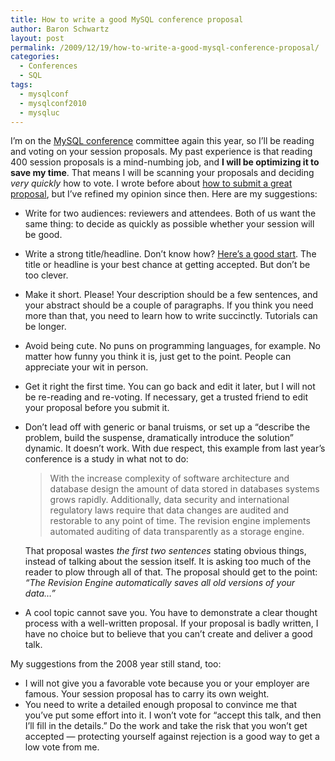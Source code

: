 ```yaml
---
title: How to write a good MySQL conference proposal
author: Baron Schwartz
layout: post
permalink: /2009/12/19/how-to-write-a-good-mysql-conference-proposal/
categories:
  - Conferences
  - SQL
tags:
  - mysqlconf
  - mysqlconf2010
  - mysqluc
---
```

I&#8217;m on the [MySQL conference][1] committee again this year, so I&#8217;ll be reading and voting on your session proposals. My past experience is that reading 400 session proposals is a mind-numbing job, and **I will be optimizing it to save my time**. That means I will be scanning your proposals and deciding *very quickly* how to vote. I wrote before about [how to submit a great proposal][2], but I&#8217;ve refined my opinion since then. Here are my suggestions:

*   Write for two audiences: reviewers and attendees. Both of us want the same thing: to decide as quickly as possible whether your session will be good.
*   Write a strong title/headline. Don&#8217;t know how? [Here&#8217;s a good start][3]. The title or headline is your best chance at getting accepted. But don&#8217;t be too clever.
*   Make it short. Please! Your description should be a few sentences, and your abstract should be a couple of paragraphs. If you think you need more than that, you need to learn how to write succinctly. Tutorials can be longer.
*   Avoid being cute. No puns on programming languages, for example. No matter how funny you think it is, just get to the point. People can appreciate your wit in person.
*   Get it right the first time. You can go back and edit it later, but I will not be re-reading and re-voting. If necessary, get a trusted friend to edit your proposal before you submit it.
*   Don&#8217;t lead off with generic or banal truisms, or set up a &#8220;describe the problem, build the suspense, dramatically introduce the solution&#8221; dynamic. It doesn&#8217;t work. With due respect, this example from last year&#8217;s conference is a study in what not to do:
    
    > With the increase complexity of software architecture and database design the amount of data stored in databases systems grows rapidly. Additionally, data security and international regulatory laws require that data changes are audited and restorable to any point of time. The revision engine implements automated auditing of data transparently as a storage engine.
    
    That proposal wastes *the first two sentences* stating obvious things, instead of talking about the session itself. It is asking too much of the reader to plow through all of that. The proposal should get to the point: *&#8220;The Revision Engine automatically saves all old versions of your data&#8230;&#8221;*

*   A cool topic cannot save you. You have to demonstrate a clear thought process with a well-written proposal. If your proposal is badly written, I have no choice but to believe that you can&#8217;t create and deliver a good talk.

My suggestions from the 2008 year still stand, too:

*   I will not give you a favorable vote because you or your employer are famous. Your session proposal has to carry its own weight.
*   You need to write a detailed enough proposal to convince me that you&#8217;ve put some effort into it. I won&#8217;t vote for &#8220;accept this talk, and then I&#8217;ll fill in the details.&#8221; Do the work and take the risk that you won&#8217;t get accepted &#8212; protecting yourself against rejection is a good way to get a low vote from me.

 [1]: http://en.oreilly.com/mysql2010/public/content/home
 [2]: http://www.xaprb.com/blog/2007/10/05/how-to-get-your-session-accepted-to-mysql-conference-2008/
 [3]: http://www.copyblogger.com/magnetic-headlines/